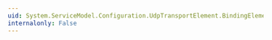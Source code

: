 ```yaml
---
uid: System.ServiceModel.Configuration.UdpTransportElement.BindingElementType
internalonly: False
---
```

